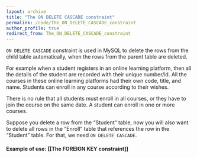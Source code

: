 ```yaml
---
layout: archive
title: "The ON DELETE CASCADE constraint"
permalink: /code/The_ON_DELETE_CASCADE_constraint
author_profile: true
redirect_from: The_ON_DELETE_CASCADE_constraint
---
```


`ON DELETE CASCADE` constraint is used in MySQL to delete the rows from the child table automatically, when the rows from the parent table are deleted.

For example when a student registers in an online learning platform, then all the details of the student are recorded with their unique number/id. All the courses in these online learning platforms had their own code, title, and name. Students can enroll in any course according to their wishes. 

There is no rule that all students must enroll in all courses, or they have to join the course on the same date. A student can enroll in one or more courses.

Suppose you delete a row from the “Student” table, now you will also want to delete all rows in the “Enroll” table that references the row in the “Student” table. For that, we need `ON DELETE CASCADE`.

#### Example of use: [[The FOREIGN KEY constraint]]
